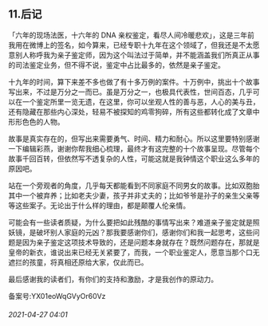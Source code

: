 ## 11.后记
「六年的现场法医，十六年的 DNA 亲权鉴定，看尽人间冷暖悲欢」，这是三年前我用在微博上的签名，如今算来，已经专职十九年在这个领域了，但我还是不太愿意别人称呼我为亲子鉴定师，因为这个叫法过于简单，并不能涵盖我们所真正从事的司法鉴定业务，但不得不说，鉴定中占比最多的，依然是亲子鉴定。


十九年的时间，算下来差不多也做了有十多万例的案件。十万例中，挑出十个故事写出来，不过是万分之一而已。虽是万分之一，也极具代表性，世间百态，几乎可以在一个鉴定所里一览无遗，在这里，你可以坐观人性的善与恶，人心的美与丑，还有隐藏在那些内心深处，轻易不被探知的鸡零狗碎，所有这些都转化成了文章中形形色色的人物。


故事是真实存在的，但写出来需要勇气、时间、精力和耐心。所以这里要特别感谢一下编辑彩燕，谢谢你帮我细心梳理，最终才有这完整的十个故事呈现。尽管每个故事千回百转，但依然写不透复杂的人性，可能这就是我钟情这个职业这么多年的原因吧。


站在一个旁观者的角度，几乎每天都能看到不同家庭不同男女的故事。比如双胞胎其中一个被弃养；比如老夫少妻，孩子并非丈夫的；比如爷爷是孙子的亲生父亲等等这些案子。无论出于什么样的理由，都是颠覆人伦亲情。


可能会有一些读者质疑，为什么要把如此残酷的事情写出来？难道亲子鉴定就是照妖镜，是破坏别人家庭的元凶？那我要感谢你们，感谢你们和我一起思考，这些问题是因为亲子鉴定这项技术导致的，还是问题本身就存在？既然问题存在，那就是皇帝的新衣，谁说出来已经无关紧要了，而我，一个职业鉴定人，愿意当那个口无遮拦的孩童，将真相还原给大家，仅此而已。


最后感谢我的读者们，有你们的支持和激励，才是我创作的原动力。


备案号:YX01eoWqGVyOr60Vz


###### 2021-04-27 04:01
